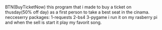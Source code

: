 BTN(BuyTicketNow)
this program that i made to buy a ticket on thusday(50% off day) as a first person to take a best seat in the cinama.
necceserry packages:
1-requests
2-bs4
3-pygame
i run it on my rasberry pi and when the sell is start it play my favorit song.
